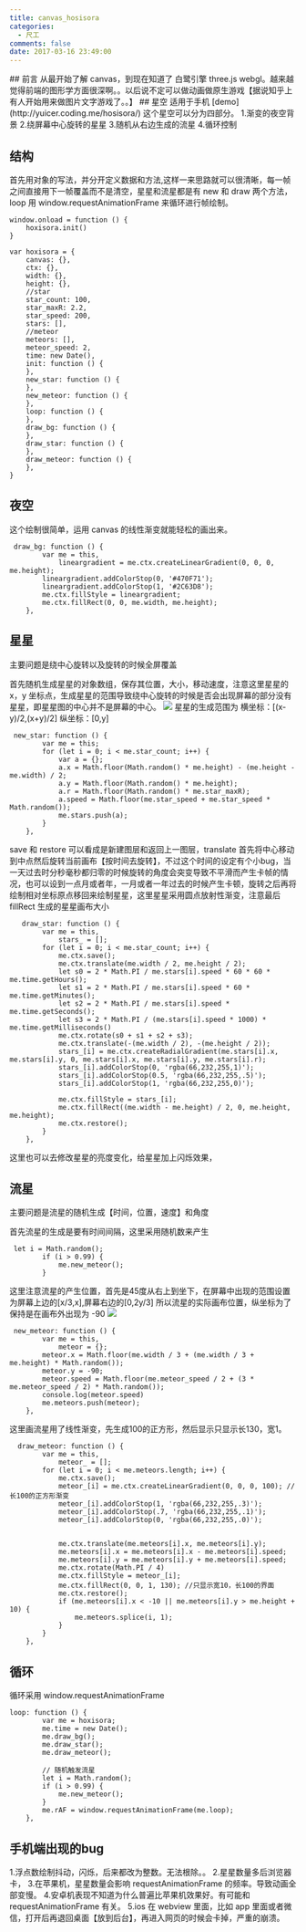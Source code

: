 ```yaml
---
title: canvas_hosisora
categories:
  - 尺工
comments: false
date: 2017-03-16 23:49:00
---
```

<p></p>
<!-- more -->
## 前言
从最开始了解 canvas，到现在知道了 白鹭引擎 three.js webgl。越来越觉得前端的图形学方面很深啊。。以后说不定可以做动画做原生游戏【据说知乎上有人开始用来做图片文字游戏了。。】
## 星空 
适用于手机
[demo](http://yuicer.coding.me/hosisora/)
这个星空可以分为四部分。
1.渐变的夜空背景
2.绕屏幕中心旋转的星星
3.随机从右边生成的流星
4.循环控制

## 结构
首先用对象的写法，并分开定义数据和方法,这样一来思路就可以很清晰，每一帧之间直接用下一帧覆盖而不是清空，星星和流星都是有 new 和 draw 两个方法，loop 用 window.requestAnimationFrame 来循环进行帧绘制。
```
window.onload = function () {
    hoxisora.init()
}

var hoxisora = {
    canvas: {},
    ctx: {},
    width: {},
    height: {},
    //star
    star_count: 100,
    star_maxR: 2.2,
    star_speed: 200,
    stars: [],
    //meteor
    meteors: [],
    meteor_speed: 2,
    time: new Date(),
    init: function () {
    },
    new_star: function () {
    },
    new_meteor: function () {
    },
    loop: function () {
    },
    draw_bg: function () {
    },
    draw_star: function () {
    },
    draw_meteor: function () {    
    },
}
```

## 夜空
这个绘制很简单，运用 canvas 的线性渐变就能轻松的画出来。
```
 draw_bg: function () {
        var me = this,
            lineargradient = me.ctx.createLinearGradient(0, 0, 0, me.height);
        lineargradient.addColorStop(0, '#470F71');
        lineargradient.addColorStop(1, '#2C63D8');
        me.ctx.fillStyle = lineargradient;
        me.ctx.fillRect(0, 0, me.width, me.height);
    },
```
## 星星
主要问题是绕中心旋转以及旋转的时候全屏覆盖

首先随机生成星星的对象数组，保存其位置，大小，移动速度，注意这里星星的 x，y 坐标点，生成星星的范围导致绕中心旋转的时候是否会出现屏幕的部分没有星星，即星星图的中心并不是屏幕的中心。
<img src="http://olti9qjwg.bkt.clouddn.com/qiniu/svg/hoxi.svg">
星星的生成范围为
横坐标：[(x-y)/2,(x+y)/2]
纵坐标：[0,y]
```
 new_star: function () {
        var me = this;
        for (let i = 0; i < me.star_count; i++) {
            var a = {};
            a.x = Math.floor(Math.random() * me.height) - (me.height - me.width) / 2;
            a.y = Math.floor(Math.random() * me.height);
            a.r = Math.floor(Math.random() * me.star_maxR);
            a.speed = Math.floor(me.star_speed + me.star_speed * Math.random());
            me.stars.push(a);
        }
    },
```
save 和 restore 可以看成是新建图层和返回上一图层，translate 首先将中心移动到中点然后旋转当前画布【按时间去旋转】，不过这个时间的设定有个小bug，当一天过去时分秒毫秒都归零的时候旋转的角度会突变导致不平滑而产生卡帧的情况，也可以设到一点月或者年，一月或者一年过去的时候产生卡顿，旋转之后再将绘制相对坐标原点移回来绘制星星，这里星星采用圆点放射性渐变，注意最后 fillRect 生成的星星画布大小
```
   draw_star: function () {
        var me = this,
            stars_ = [];
        for (let i = 0; i < me.star_count; i++) {
            me.ctx.save();
            me.ctx.translate(me.width / 2, me.height / 2);
            let s0 = 2 * Math.PI / me.stars[i].speed * 60 * 60 * me.time.getHours();
            let s1 = 2 * Math.PI / me.stars[i].speed * 60 * me.time.getMinutes();
            let s2 = 2 * Math.PI / me.stars[i].speed * me.time.getSeconds();
            let s3 = 2 * Math.PI / (me.stars[i].speed * 1000) * me.time.getMilliseconds()
            me.ctx.rotate(s0 + s1 + s2 + s3);
            me.ctx.translate(-(me.width / 2), -(me.height / 2));
            stars_[i] = me.ctx.createRadialGradient(me.stars[i].x, me.stars[i].y, 0, me.stars[i].x, me.stars[i].y, me.stars[i].r);
            stars_[i].addColorStop(0, 'rgba(66,232,255,1)');
            stars_[i].addColorStop(0.5, 'rgba(66,232,255,.5)');
            stars_[i].addColorStop(1, 'rgba(66,232,255,0)');

            me.ctx.fillStyle = stars_[i];
            me.ctx.fillRect((me.width - me.height) / 2, 0, me.height, me.height);
            me.ctx.restore();
        }
    },
```
这里也可以去修改星星的亮度变化，给星星加上闪烁效果，
## 流星
主要问题是流星的随机生成【时间，位置，速度】和角度

首先流星的生成是要有时间间隔，这里采用随机数来产生
```
 let i = Math.random();
        if (i > 0.99) {
            me.new_meteor();
        }
```
这里注意流星的产生位置，首先是45度从右上到坐下，在屏幕中出现的范围设置为屏幕上边的[x/3,x],屏幕右边的[0,2y/3]
所以流星的实际画布位置，纵坐标为了保持是在画布外出现为 -90
<img src="http://olti9qjwg.bkt.clouddn.com/qiniu/svg/ryuusei.svg">
```
 new_meteor: function () {
        var me = this,
            meteor = {};
        meteor.x = Math.floor(me.width / 3 + (me.width / 3 + me.height) * Math.random());
        meteor.y = -90;
        meteor.speed = Math.floor(me.meteor_speed / 2 + (3 * me.meteor_speed / 2) * Math.random());
        console.log(meteor.speed)
        me.meteors.push(meteor);
    },
```
这里画流星用了线性渐变，先生成100的正方形，然后显示只显示长130，宽1。
```
  draw_meteor: function () {
        var me = this,
            meteor_ = [];
        for (let i = 0; i < me.meteors.length; i++) {
            me.ctx.save();
            meteor_[i] = me.ctx.createLinearGradient(0, 0, 0, 100); //长100的正方形渐变
            meteor_[i].addColorStop(1, 'rgba(66,232,255,.3)');
            meteor_[i].addColorStop(.7, 'rgba(66,232,255,.1)');
            meteor_[i].addColorStop(0, 'rgba(66,232,255,.0)');


            me.ctx.translate(me.meteors[i].x, me.meteors[i].y);
            me.meteors[i].x = me.meteors[i].x - me.meteors[i].speed;
            me.meteors[i].y = me.meteors[i].y + me.meteors[i].speed;
            me.ctx.rotate(Math.PI / 4)
            me.ctx.fillStyle = meteor_[i];
            me.ctx.fillRect(0, 0, 1, 130); //只显示宽10，长100的界面
            me.ctx.restore();
            if (me.meteors[i].x < -10 || me.meteors[i].y > me.height + 10) {
                me.meteors.splice(i, 1);
            }
        }
    },
```
## 循环
循环采用 window.requestAnimationFrame 
```
loop: function () {
        var me = hoxisora;
        me.time = new Date();
        me.draw_bg();
        me.draw_star();
        me.draw_meteor();

        // 随机触发流星
        let i = Math.random();
        if (i > 0.99) {
            me.new_meteor();
        }
        me.rAF = window.requestAnimationFrame(me.loop);
    },
```
## 手机端出现的bug
1.浮点数绘制抖动，闪烁，后来都改为整数。无法根除。。
2.星星数量多后浏览器卡，
3.在苹果机，星星数量会影响 requestAnimationFrame 的频率。导致动画全部变慢。
4.安卓机表现不知道为什么普遍比苹果机效果好。有可能和 requestAnimationFrame 有关。
5.ios 在 webview 里面，比如 app 里面或者微信，打开后再退回桌面【放到后台】，再进入网页的时候会卡掉，严重的崩溃。
